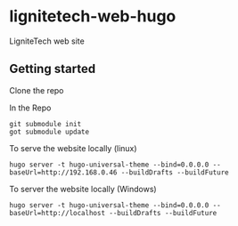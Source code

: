 # lignitetech-web-hugo
LigniteTech web site

## Getting started

Clone the repo  

In the Repo

    git submodule init
    got submodule update

To serve the website locally (linux)

    hugo server -t hugo-universal-theme --bind=0.0.0.0 --baseUrl=http://192.168.0.46 --buildDrafts --buildFuture    

To server the website locally (Windows)

    hugo server -t hugo-universal-theme --bind=0.0.0.0 --baseUrl=http://localhost --buildDrafts --buildFuture
